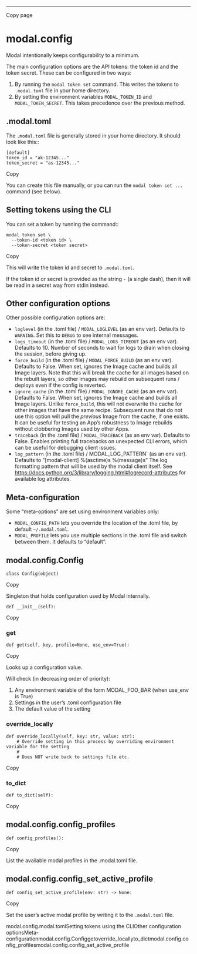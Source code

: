* * *

Copy page

# modal.config

Modal intentionally keeps configurability to a minimum.

The main configuration options are the API tokens: the token id and the token
secret. These can be configured in two ways:

  1. By running the `modal token set` command. This writes the tokens to `.modal.toml` file in your home directory.
  2. By setting the environment variables `MODAL_TOKEN_ID` and `MODAL_TOKEN_SECRET`. This takes precedence over the previous method.

## .modal.toml

The `.modal.toml` file is generally stored in your home directory. It should
look like this::

    [default]
    token_id = "ak-12345..."
    token_secret = "as-12345..."

Copy

You can create this file manually, or you can run the `modal token set ...`
command (see below).

## Setting tokens using the CLI

You can set a token by running the command::

    modal token set \
      --token-id <token id> \
      --token-secret <token secret>

Copy

This will write the token id and secret to `.modal.toml`.

If the token id or secret is provided as the string `-` (a single dash), then
it will be read in a secret way from stdin instead.

## Other configuration options

Other possible configuration options are:

  * `loglevel` (in the .toml file) / `MODAL_LOGLEVEL` (as an env var). Defaults to `WARNING`. Set this to `DEBUG` to see internal messages.
  * `logs_timeout` (in the .toml file) / `MODAL_LOGS_TIMEOUT` (as an env var). Defaults to 10. Number of seconds to wait for logs to drain when closing the session, before giving up.
  * `force_build` (in the .toml file) / `MODAL_FORCE_BUILD` (as an env var). Defaults to False. When set, ignores the Image cache and builds all Image layers. Note that this will break the cache for all images based on the rebuilt layers, so other images may rebuild on subsequent runs / deploys even if the config is reverted.
  * `ignore_cache` (in the .toml file) / `MODAL_IGNORE_CACHE` (as an env var). Defaults to False. When set, ignores the Image cache and builds all Image layers. Unlike `force_build`, this will not overwrite the cache for other images that have the same recipe. Subsequent runs that do not use this option will pull the _previous_ Image from the cache, if one exists. It can be useful for testing an App’s robustness to Image rebuilds without clobbering Images used by other Apps.
  * `traceback` (in the .toml file) / `MODAL_TRACEBACK` (as an env var). Defaults to False. Enables printing full tracebacks on unexpected CLI errors, which can be useful for debugging client issues.
  * `log_pattern` (in the .toml file) / MODAL_LOG_PATTERN` (as an env var). Defaults to ”[modal-client] %(asctime)s %(message)s” The log formatting pattern that will be used by the modal client itself. See <https://docs.python.org/3/library/logging.html#logrecord-attributes> for available log attributes.

## Meta-configuration

Some “meta-options” are set using environment variables only:

  * `MODAL_CONFIG_PATH` lets you override the location of the .toml file, by default `~/.modal.toml`.
  * `MODAL_PROFILE` lets you use multiple sections in the .toml file and switch between them. It defaults to “default”.

## modal.config.Config

    class Config(object)

Copy

Singleton that holds configuration used by Modal internally.

    def __init__(self):

Copy

### get

    def get(self, key, profile=None, use_env=True):

Copy

Looks up a configuration value.

Will check (in decreasing order of priority):

  1. Any environment variable of the form MODAL_FOO_BAR (when use_env is True)
  2. Settings in the user’s .toml configuration file
  3. The default value of the setting

### override_locally

    def override_locally(self, key: str, value: str):
        # Override setting in this process by overriding environment variable for the setting
        #
        # Does NOT write back to settings file etc.

Copy

### to_dict

    def to_dict(self):

Copy

## modal.config.config_profiles

    def config_profiles():

Copy

List the available modal profiles in the .modal.toml file.

## modal.config.config_set_active_profile

    def config_set_active_profile(env: str) -> None:

Copy

Set the user’s active modal profile by writing it to the `.modal.toml` file.

modal.config.modal.tomlSetting tokens using the CLIOther configuration
optionsMeta-
configurationmodal.config.Configgetoverride_locallyto_dictmodal.config.config_profilesmodal.config.config_set_active_profile
